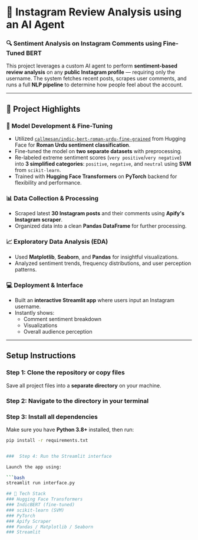 # 🚀 Instagram Review Analysis using an AI Agent

### 🔍 Sentiment Analysis on Instagram Comments using Fine-Tuned BERT

This project leverages a custom AI agent to perform **sentiment-based review analysis** on any **public Instagram profile** — requiring only the username. The system fetches recent posts, scrapes user comments, and runs a full **NLP pipeline** to determine how people feel about the account.

---

## 📌 Project Highlights

### 🤖 Model Development & Fine-Tuning
- Utilized [`callmesan/indic-bert-roman-urdu-fine-grained`](https://huggingface.co/callmesan/indic-bert-roman-urdu-fine-grained) from Hugging Face for **Roman Urdu sentiment classification**.
- Fine-tuned the model on **two separate datasets** with preprocessing.
- Re-labeled extreme sentiment scores (`very positive`/`very negative`) into **3 simplified categories**: `positive`, `negative`, and `neutral` using **SVM** from `scikit-learn`.
- Trained with **Hugging Face Transformers** on **PyTorch** backend for flexibility and performance.

### 📊 Data Collection & Processing
- Scraped latest **30 Instagram posts** and their comments using **Apify's Instagram scraper**.
- Organized data into a clean **Pandas DataFrame** for further processing.

### 📈 Exploratory Data Analysis (EDA)
- Used **Matplotlib**, **Seaborn**, and **Pandas** for insightful visualizations.
- Analyzed sentiment trends, frequency distributions, and user perception patterns.

### 💻 Deployment & Interface
- Built an **interactive Streamlit app** where users input an Instagram username.
- Instantly shows:
  - Comment sentiment breakdown
  - Visualizations
  - Overall audience perception

---

##  Setup Instructions

### Step 1: Clone the repository or copy files

Save all project files into a **separate directory** on your machine.

### Step 2: Navigate to the directory in your terminal

###  Step 3: Install all dependencies

Make sure you have **Python 3.8+** installed, then run:

```bash
pip install -r requirements.txt


###  Step 4: Run the Streamlit interface

Launch the app using:

```bash
streamlit run interface.py

## 🔗 Tech Stack
### Hugging Face Transformers
### IndicBERT (fine-tuned)
### scikit-learn (SVM)
### PyTorch
### Apify Scraper
### Pandas / Matplotlib / Seaborn
### Streamlit


